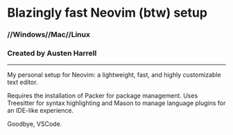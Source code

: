 # Blazingly fast Neovim (btw) setup 
### //Windows//Mac//Linux

### Created by Austen Harrell
___

My personal setup for Neovim: a lightweight, fast, and highly customizable text editor.

Requires the installation of Packer for package management. Uses Treesitter for syntax highlighting and Mason to manage language plugins for an IDE-like experience.

Goodbye, VSCode.
